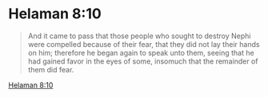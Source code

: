 # Helaman 8:10

> And it came to pass that those people who sought to destroy Nephi were compelled because of their fear, that they did not lay their hands on him; therefore he began again to speak unto them, seeing that he had gained favor in the eyes of some, insomuch that the remainder of them did fear.

[Helaman 8:10](https://www.churchofjesuschrist.org/study/scriptures/bofm/hel/8?lang=eng&id=p10#p10)



